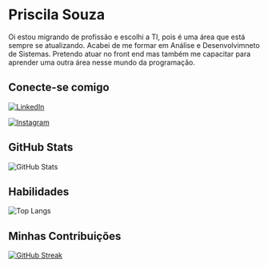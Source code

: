 # Priscila Souza
Oi estou migrando de profissão e escolhi a TI, pois é uma área que está sempre se atualizando. Acabei de me formar em Análise e Desenvolvimneto de Sistemas. Pretendo atuar no front end  mas também me capacitar para aprender uma outra área nesse mundo da programação.

## Conecte-se comigo
[![LinkedIn](https://img.shields.io/badge/LinkedIn-000?style=for-the-badge&logo=linkedin&logoColor=0E76A8)](https://www.linkedin.com/in/priscilaos87/)

[![Instagram](https://img.shields.io/badge/Instagram-000?style=for-the-badge&logo=instagram)](https://www.instagram.com/pritty87/)

## GitHub Stats
![GitHub Stats](https://github-readme-stats.vercel.app/api?username=Priscilagit&theme=transparent&bg_color=000&border_color=30A3DC&show_icons=true&icon_color=30A3DC&title_color=E94D5F&text_color=FFF)

## Habilidades
![Top Langs](https://github-readme-stats-git-masterrstaa-rickstaa.vercel.app/api/top-langs/?username=Priscilagit&bg_color=000&border_color=30A3DC&title_color=E94D5F&text_color=FFF)

## Minhas Contribuições

[![GitHub Streak](https://streak-stats.demolab.com/?user=Priscilagit&theme=bear&background=000&border=30A3DC&dates=FFF)](https://git.io/streak-stats)
